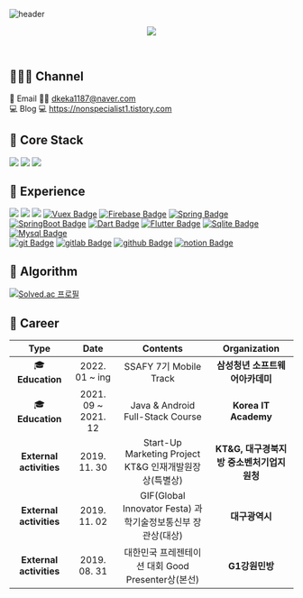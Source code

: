 ![header](https://capsule-render.vercel.app/api?type=soft&color=auto&height=150&section=header&text=SaehyunSim&fontSize=70&animation=twinkling)

<p align="center">
 <a href="https://hits.seeyoufarm.com"><img src="https://hits.seeyoufarm.com/api/count/incr/badge.svg?url=https%3A%2F%2Fgithub.com%2FNonspecialist1&count_bg=%23ED6DA3&title_bg=%2386757E&icon=github.svg&icon_color=%23E1DEDE&title=Hits&edge_flat=false"/></a>
</p>
</br>

## 🧏🏻‍♂️ Channel 
🎅 Email 🎅🏻 dkeka1187@naver.com <br/>
💻 Blog 💻 https://nonspecialist1.tistory.com <br/>
<!-- 📃 Resume 📃 -->

## 🌈 Core Stack 
<a href="https://www.java.com" target="_blank"><img src="https://img.shields.io/badge/-Java-007396?style=flat-square&logo=Java&logoColor=white"/></a>
<a href="https://www.kotlinlang.org" target="_blank"><img src="https://img.shields.io/badge/-Kotlin-0095D5?style=flat-square&logo=Kotlin&logoColor=white"/></a> 
<a href="https://www.android.com" target="_blank"><img src="https://img.shields.io/badge/-Android-3DDC84?style=flat-square&logo=Android&logoColor=white"/></a>
<br/>

## 🌸 Experience
<a href="https://www.w3schools.com/html/" target="_blank"><img src="https://img.shields.io/badge/-HTML5-E34F26?style=flat-square&logo=HTML5&logoColor=white"/></a>
<a href="https://www.w3schools.com/css/default.asp"><img src="https://img.shields.io/badge/-CSS3-1572B6?style=flat-square&logo=CSS3&logoColor=white"/></a>
<a href="https://www.w3schools.com/js/" target="_blank"><img src="https://img.shields.io/badge/-JavaScript-F7DF1E?style=flat-square&logo=JavaScript&logoColor=white"/></a>
[![Vuex Badge](https://img.shields.io/badge/vuex-4FC08D?style=flat-square&logo=Vue.js&logoColor=white)](https://vuex.vuejs.org/)
[![Firebase Badge](https://img.shields.io/badge/-Firebase-FFCA28?style=flat-square&logo=Firebase&logoColor=black)](https://firebase.google.com)
[![Spring Badge](https://img.shields.io/badge/spring-6DB33F?style=flat-square&logo=Spring&logoColor=white)](https://spring.io/)
[![SpringBoot Badge](https://img.shields.io/badge/springboot-6DB33F?style=flat-square&logo=Springboot&logoColor=white)](https://spring.io/projects/spring-boot)
[![Dart Badge](https://img.shields.io/badge/dart-0175C2?style=flat-square&logo=dart&logoColor=white)](https://dart.org/)
[![Flutter Badge](https://img.shields.io/badge/Flutter-02569B?style=flat-square&logo=Flutter&logoColor=white)](https://www.flutter.dev/)
[![Sqlite Badge](https://img.shields.io/badge/sqlite-003B57?style=flat-square&logo=sqlite&logoColor=white)](https://www.sqlite.com/)
[![Mysql Badge](https://img.shields.io/badge/-MySQL-4479A1?style=flat-square&logo=MySQL&logoColor=white)](https://www.mysql.com)
</br>
[![git Badge](https://img.shields.io/badge/git-F05032?style=flat-square&logo=git&logoColor=white)](https://www.git.com/)
[![gitlab Badge](https://img.shields.io/badge/gitlab-FCA121?style=flat-square&logo=gitlab&logoColor=white)](https://www.gitlab.com/)
[![github Badge](https://img.shields.io/badge/github-181717?style=flat-square&logo=github&logoColor=white)](https://www.github.com/)
[![notion Badge](https://img.shields.io/badge/Notion-181717?style=flat-square&logo=Notion&logoColor=white)](https://www.notion.so/ko-kr)
<br/>

## 🎰 Algorithm 
[![Solved.ac
프로필](http://mazassumnida.wtf/api/v2/generate_badge?boj=dkeka1187)](https://solved.ac/dkeka1187)

## 💜 Career
| **Type** | **Date** | **Contents** | **Organization** |
|:--------:|:--------:|:--------:|:--------:|
| 🎓**Education** | 2022. 01 ~ ing | SSAFY 7기 Mobile Track | **삼성청년 소프트웨어아카데미** |
| 🎓**Education** | 2021. 09 ~ 2021. 12 | Java & Android Full-Stack Course | **Korea IT Academy** |
| **External activities** | 2019. 11. 30 | Start-Up Marketing Project KT&G 인재개발원장상(특별상) | **KT&G, 대구경북지방 중소벤처기업지원청** |
| **External activities** | 2019. 11. 02 | GIF(Global Innovator Festa) 과학기술정보통신부 장관상(대상) | **대구광역시** |
| **External activities** | 2019. 08. 31 | 대한민국 프레젠테이션 대회 Good Presenter상(본선) | **G1강원민방** |
